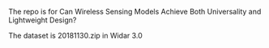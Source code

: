The repo is for Can Wireless Sensing Models Achieve Both Universality and Lightweight Design?

The dataset is 20181130.zip in Widar 3.0
